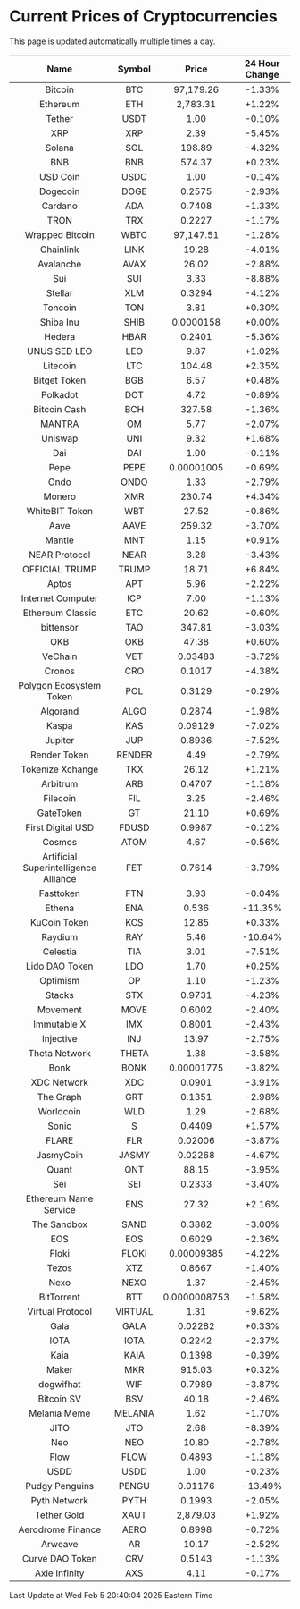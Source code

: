 # Current Prices of Cryptocurrencies
This page is updated automatically multiple times a day.

| Name | Symbol | Price | 24 Hour Change |
| :---: |:---:| :---: | :---: |
| Bitcoin | BTC | 97,179.26 | -1.33% |
| Ethereum | ETH | 2,783.31 | +1.22% |
| Tether | USDT | 1.00 | -0.10% |
| XRP | XRP | 2.39 | -5.45% |
| Solana | SOL | 198.89 | -4.32% |
| BNB | BNB | 574.37 | +0.23% |
| USD Coin | USDC | 1.00 | -0.14% |
| Dogecoin | DOGE | 0.2575 | -2.93% |
| Cardano | ADA | 0.7408 | -1.33% |
| TRON | TRX | 0.2227 | -1.17% |
| Wrapped Bitcoin | WBTC | 97,147.51 | -1.28% |
| Chainlink | LINK | 19.28 | -4.01% |
| Avalanche | AVAX | 26.02 | -2.88% |
| Sui | SUI | 3.33 | -8.88% |
| Stellar | XLM | 0.3294 | -4.12% |
| Toncoin | TON | 3.81 | +0.30% |
| Shiba Inu | SHIB | 0.0000158 | +0.00% |
| Hedera | HBAR | 0.2401 | -5.36% |
| UNUS SED LEO | LEO | 9.87 | +1.02% |
| Litecoin | LTC | 104.48 | +2.35% |
| Bitget Token | BGB | 6.57 | +0.48% |
| Polkadot | DOT | 4.72 | -0.89% |
| Bitcoin Cash | BCH | 327.58 | -1.36% |
| MANTRA | OM | 5.77 | -2.07% |
| Uniswap | UNI | 9.32 | +1.68% |
| Dai | DAI | 1.00 | -0.11% |
| Pepe | PEPE | 0.00001005 | -0.69% |
| Ondo | ONDO | 1.33 | -2.79% |
| Monero | XMR | 230.74 | +4.34% |
| WhiteBIT Token | WBT | 27.52 | -0.86% |
| Aave | AAVE | 259.32 | -3.70% |
| Mantle | MNT | 1.15 | +0.91% |
| NEAR Protocol | NEAR | 3.28 | -3.43% |
| OFFICIAL TRUMP | TRUMP | 18.71 | +6.84% |
| Aptos | APT | 5.96 | -2.22% |
| Internet Computer | ICP | 7.00 | -1.13% |
| Ethereum Classic | ETC | 20.62 | -0.60% |
| bittensor | TAO | 347.81 | -3.03% |
| OKB | OKB | 47.38 | +0.60% |
| VeChain | VET | 0.03483 | -3.72% |
| Cronos | CRO | 0.1017 | -4.38% |
| Polygon Ecosystem Token | POL | 0.3129 | -0.29% |
| Algorand | ALGO | 0.2874 | -1.98% |
| Kaspa | KAS | 0.09129 | -7.02% |
| Jupiter | JUP | 0.8936 | -7.52% |
| Render Token | RENDER | 4.49 | -2.79% |
| Tokenize Xchange | TKX | 26.12 | +1.21% |
| Arbitrum | ARB | 0.4707 | -1.18% |
| Filecoin | FIL | 3.25 | -2.46% |
| GateToken | GT | 21.10 | +0.69% |
| First Digital USD | FDUSD | 0.9987 | -0.12% |
| Cosmos | ATOM | 4.67 | -0.56% |
| Artificial Superintelligence Alliance | FET | 0.7614 | -3.79% |
| Fasttoken | FTN | 3.93 | -0.04% |
| Ethena | ENA | 0.536 | -11.35% |
| KuCoin Token | KCS | 12.85 | +0.33% |
| Raydium | RAY | 5.46 | -10.64% |
| Celestia | TIA | 3.01 | -7.51% |
| Lido DAO Token | LDO | 1.70 | +0.25% |
| Optimism | OP | 1.10 | -1.23% |
| Stacks | STX | 0.9731 | -4.23% |
| Movement | MOVE | 0.6002 | -2.40% |
| Immutable X | IMX | 0.8001 | -2.43% |
| Injective | INJ | 13.97 | -2.75% |
| Theta Network | THETA | 1.38 | -3.58% |
| Bonk | BONK | 0.00001775 | -3.82% |
| XDC Network | XDC | 0.0901 | -3.91% |
| The Graph | GRT | 0.1351 | -2.98% |
| Worldcoin | WLD | 1.29 | -2.68% |
| Sonic | S | 0.4409 | +1.57% |
| FLARE | FLR | 0.02006 | -3.87% |
| JasmyCoin | JASMY | 0.02268 | -4.67% |
| Quant | QNT | 88.15 | -3.95% |
| Sei | SEI | 0.2333 | -3.40% |
| Ethereum Name Service | ENS | 27.32 | +2.16% |
| The Sandbox | SAND | 0.3882 | -3.00% |
| EOS | EOS | 0.6029 | -2.36% |
| Floki | FLOKI | 0.00009385 | -4.22% |
| Tezos | XTZ | 0.8667 | -1.40% |
| Nexo | NEXO | 1.37 | -2.45% |
| BitTorrent | BTT | 0.0000008753 | -1.58% |
| Virtual Protocol | VIRTUAL | 1.31 | -9.62% |
| Gala | GALA | 0.02282 | +0.33% |
| IOTA | IOTA | 0.2242 | -2.37% |
| Kaia | KAIA | 0.1398 | -0.39% |
| Maker | MKR | 915.03 | +0.32% |
| dogwifhat | WIF | 0.7989 | -3.87% |
| Bitcoin SV | BSV | 40.18 | -2.46% |
| Melania Meme | MELANIA | 1.62 | -1.70% |
| JITO | JTO | 2.68 | -8.39% |
| Neo | NEO | 10.80 | -2.78% |
| Flow | FLOW | 0.4893 | -1.18% |
| USDD | USDD | 1.00 | -0.23% |
| Pudgy Penguins | PENGU | 0.01176 | -13.49% |
| Pyth Network | PYTH | 0.1993 | -2.05% |
| Tether Gold | XAUT | 2,879.03 | +1.92% |
| Aerodrome Finance | AERO | 0.8998 | -0.72% |
| Arweave | AR | 10.17 | -2.52% |
| Curve DAO Token | CRV | 0.5143 | -1.13% |
| Axie Infinity | AXS | 4.11 | -0.17% |

Last Update at Wed Feb  5 20:40:04 2025 Eastern Time